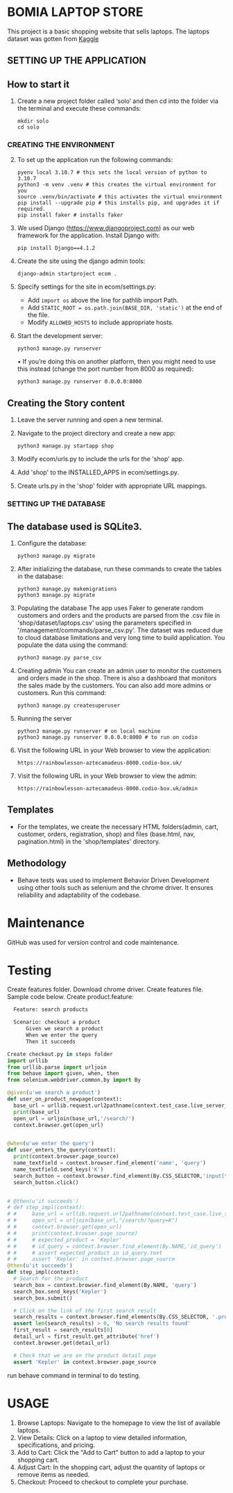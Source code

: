 # BOMIA LAPTOP STORE

This project is a basic shopping website that sells laptops. The laptops dataset was gotten from [Kaggle](https://www.kaggle.com/datasets/eduardowoj/exoplanets-database)

## SETTING UP THE APPLICATION
How to start it
----------------
1. Create a new project folder called ‘solo’ and then cd into the folder via the terminal and execute these commands:
   ```
   mkdir solo
   cd solo
    ```
### CREATING THE ENVIRONMENT
2. To set up the application run the following commands:

    ```
    pyenv local 3.10.7 # this sets the local version of python to 3.10.7
    python3 -m venv .venv # this creates the virtual environment for you
    source .venv/bin/activate # this activates the virtual environment
    pip install --upgrade pip # this installs pip, and upgrades it if required.
	pip install faker # installs faker
    ```

3. We used Django (https://www.djangoproject.com) as our web framework for the application. Install Django with:
    ```
    pip install Django==4.1.2
    ```

4. Create the site using the django admin tools:
    ```
    django-admin startproject ecom .
    ```

5. Specify settings for the site in ecom/settings.py:
    - Add `import os` above the line for pathlib import Path.
    - Add `STATIC_ROOT = os.path.join(BASE_DIR, 'static')` at the end of the file.
    - Modify `ALLOWED_HOSTS` to include appropriate hosts.

6. Start the development server:
    ```
    python3 manage.py runserver
    ```
    •	If you’re doing this on another platform, then you might need to use this instead (change the port number from 8000 as required):

    ```
    python3 manage.py runserver 0.0.0.0:8000
    ```

Creating the Story content
---------------------------
1. Leave the server running and open a new terminal.
2. Navigate to the project directory and create a new app:
    ```
    python3 manage.py startapp shop
    ```

3. Modify ecom/urls.py to include the urls for the 'shop' app.
4. Add 'shop' to the INSTALLED_APPS in ecom/settings.py.
5. Create urls.py in the 'shop' folder with appropriate URL mappings.

### SETTING UP THE DATABASE
The database used is SQLite3.
---------------------------
1. Configure the database:
    ```
    python3 manage.py migrate
    ```
2. After initializing the database, run these commands to create the tables in the database:
	```
	python3 manage.py makemigrations
	python3 manage.py migrate
	```

3. Populating the database
The app uses Faker to generate random customers and orders and the products are parsed from the .csv file in 'shop/dataset/laptops.csv' using the parameters specified in '/management/commands/parse_csv.py'. The dataset was reduced due to cloud database limitations and very long time to build application. You populate the data using the command:
	```
	python3 manage.py parse_csv
	```

4.  Creating admin
You can create an admin user to monitor the customers and orders made in the shop. There is also a dashboard that monitors the sales made by the customers. You can also add more admins or customers. Run this command:
	```
	python3 manage.py createsuperuser
	```

5. Running the server

	```
	python3 manage.py runserver # on local machine
	python3 manage.py runserver 0.0.0.0:8000 # to run on codio
	````

6. Visit the following URL in your Web browser to view the application:
    ```
    https://rainbowlesson-aztecamadeus-8000.codio-box.uk/
    ```

7. Visit the following URL in your Web browser to view the admin:
     ```
    https://rainbowlesson-aztecamadeus-8000.codio-box.uk/admin
    ```
Templates
---------
- For the templates, we create the necessary HTML folders(admin, cart, customer, orders, registration, shop) and files (base.html, nav, pagination.html) in the 'shop/templates' directory.

Methodology
-----------
- Behave tests was used to implement Behavior Driven Development using other tools such as selenium and the chrome driver. It ensures reliability and adaptability of the codebase.

# Maintenance
GitHub was used for version control and code maintenance.

# Testing
Create features folder. Download chrome driver. Create features file. Sample code below.
Create product.feature:

  ```python
    Feature: search products

    Scenario: checkout a product
        Given we search a product
        When we enter the query
        Then it succeeds

Create checkout.py in steps folder		
import urllib
from urllib.parse import urljoin
from behave import given, when, then
from selenium.webdriver.common.by import By

@given(u'we search a product')
def user_on_product_newpage(context):
	base_url = urllib.request.url2pathname(context.test_case.live_server_url)
	print(base_url)
	open_url = urljoin(base_url,'/search/')
	context.browser.get(open_url)


@when(u'we enter the query')
def user_enters_the_query(context):
	print(context.browser.page_source)
	name_textfield = context.browser.find_element('name', 'query')
	name_textfield.send_keys('K')
	search_button = context.browser.find_element(By.CSS_SELECTOR,'input[type="submit"]')
	search_button.click()


# @then(u'it succeeds')
# def step_impl(context):
# # 	base_url = urllib.request.url2pathname(context.test_case.live_server_url)
# # 	open_url = urljoin(base_url,"/search/?query=K")
# # 	context.browser.get(open_url)
# # 	print(context.browser.page_source)
# # 	# expected_product = 'Kepler'
# # 	# id_query = context.browser.find_element(By.NAME,'id_query')
# # 	# assert expected_product in id_query.text
# # 	assert 'Kepler' in context.browser.page_source
@then(u'it succeeds')
def step_impl(context):
    # Search for the product
    search_box = context.browser.find_element(By.NAME, 'query')
    search_box.send_keys('Kepler')
    search_box.submit()

    # Click on the link of the first search result
    search_results = context.browser.find_elements(By.CSS_SELECTOR, '.product-list-item a')
    assert len(search_results) > 0, 'No search results found'
    first_result = search_results[0]
    detail_url = first_result.get_attribute('href')
    context.browser.get(detail_url)

    # Check that we are on the product detail page
    assert 'Kepler' in context.browser.page_source


  ```
run behave command in terminal to do testing.

# USAGE
1. Browse Laptops: Navigate to the homepage to view the list of available laptops.
2. View Details: Click on a laptop to view detailed information, specifications, and pricing.
3. Add to Cart: Click the "Add to Cart" button to add a laptop to your shopping cart.
4. Adjust Cart: In the shopping cart, adjust the quantity of laptops or remove items as needed.
5. Checkout: Proceed to checkout to complete your purchase.